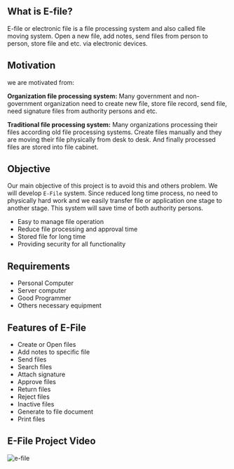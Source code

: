 ## What is E-file?
E-file or electronic file is a file processing system and also called file moving system. Open a new file, add notes, send files from person to person, store file and etc. via electronic devices.

## Motivation
we are motivated from:

**Organization file processing system:** Many government and non-government organization need to create new file, store file record, send file, need signature files from authority persons and etc.

**Traditional file processing system:** Many organizations processing their files according old file processing systems. Create files manually and they are moving their file physically from desk to desk. And finally processed files are stored into file cabinet.

## Objective
Our main objective of this project is to avoid this and others problem. We will develop `E-File` system. Since reduced long time process, no need to physically hard work and we easily transfer file or application one stage to another stage. This system will save time of both authority persons.

* Easy to manage file operation
* Reduce file processing and approval time
* Stored file for long time
* Providing security for all functionality

## Requirements 

* Personal Computer
* Server computer
* Good Programmer
* Others necessary equipment

## Features of E-File

* Create or Open files
* Add notes to specific file
* Send files
* Search files
* Attach signature
* Approve files
* Return files
* Reject files
* Inactive files
* Generate to file document
* Print files 

## E-File Project Video
![e-file](https://user-images.githubusercontent.com/15130238/50428186-4f240280-08df-11e9-89a9-ac04710d40e3.png)

